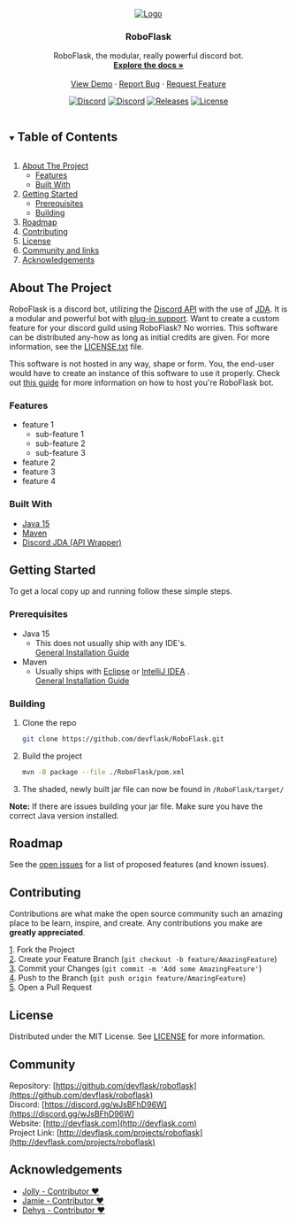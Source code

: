 <p align="center">
  <a href="https://github.com/devflask/roboflask">
    <img src="https://github.com/devflask/resources/blob/main/roboflask/banner-1.png?raw=true" alt="Logo">
  </a>

<h3 align="center">RoboFlask</h3>

  <p align="center">
    RoboFlask, the modular, really powerful discord bot.
    <br />
    <a href="https://github.com/devflask/roboflask"><strong>Explore the docs »</strong></a>
    <br />
    <br />
    <a href="https://discord.gg/wJsBFhD96W">View Demo</a>
    ·
    <a href="https://github.com/devflask/RoboFlask/issues/new">Report Bug</a>
    ·
    <a href="https://github.com/devflask/RoboFlask/issues/new">Request Feature</a>
  </p>
</p>


<p align="center">
  <a href="https://discord.gg/wJsBFhD96W"><img alt="Discord" src="https://img.shields.io/discord/298480981441118208?color=%237289DA&label=%20%E2%80%8E%20%E2%80%8E%20%E2%80%8EDiscord%20%E2%80%8E&logo=Discord&logoColor=%237289DA&style=flat-square"></a>
  <a href="https://github.com/devflask/roboflask/issues"><img alt="Discord" src="https://img.shields.io/github/issues/devflask/roboflask.svg?label=Issues&logo=GitHub&style=flat-square"></a>
  <a href="https://github.com/devflask/RoboFlask/releases"><img alt="Releases" src="https://img.shields.io/github/v/release/devflask/RoboFlask?color=%2354f95f&logoColor=%23fcfcfc&label=Latest%20Release&logo=GitHub&logoColor=%2354f95f&style=flat-square"></a>
  <a href="https://en.wikipedia.org/wiki/MIT_License"><img alt="License" src="https://img.shields.io/github/license/devflask/RoboFlask?color=%23f9a154&label=License&style=flat-square"></a>
</p>

<!-- TABLE OF CONTENTS -->
<details open="open">
  <summary><h2 style="display: inline-block">Table of Contents</h2></summary>
  <ol>
    <li>
      <a href="#about-the-project">About The Project</a>
      <ul>
        <li><a href="#features">Features</a></li>
        <li><a href="#built-with">Built With</a></li>
      </ul>
    </li>
    <li>
      <a href="#getting-started">Getting Started</a>
      <ul>
        <li><a href="#prerequisites">Prerequisites</a></li>
        <li><a href="#building">Building</a></li>
      </ul>
    </li>
    <li><a href="#roadmap">Roadmap</a></li>
    <li><a href="#contributing">Contributing</a></li>
    <li><a href="#license">License</a></li>
    <li><a href="#community">Community and links</a></li>
    <li><a href="#acknowledgements">Acknowledgements</a></li>
  </ol>
</details>



<!-- ABOUT THE PROJECT -->
## About The Project

RoboFlask is a discord bot, utilizing the [Discord API](https://discord.com/developers/docs/) with the use of [JDA](https://github.com/DV8FromTheWorld/JDA).
It is a modular and powerful bot with [plug-in support](). Want to create a custom feature for your discord guild using RoboFlask? No worries. 
This software can be distributed any-how as long as initial credits are given. For more information, see the [LICENSE.txt](https://github.com/devflask/RoboFlask/blob/main/LICENSE.txt) file.

This software is not hosted in any way, shape or form. You, the end-user would have to create an instance of this software to use it properly. Check out [this guide]() for more information on how to host you're RoboFlask bot.

### Features
* feature 1
  * sub-feature 1
  * sub-feature 2
  * sub-feature 3
* feature 2
* feature 3
* feature 4

### Built With

* [Java 15](https://openjdk.java.net/projects/jdk/15/)
* [Maven](https://maven.apache.org/)
* [Discord JDA (API Wrapper)](https://github.com/DV8FromTheWorld/JDA)


<!-- GETTING STARTED -->
## Getting Started

To get a local copy up and running follow these simple steps.

### Prerequisites

* Java 15
    + This does not usually ship with any IDE's.<br/>[General Installation Guide](https://docs.oracle.com/en/java/javase/15/install/overview-jdk-installation.html)
* Maven
    + Usually ships with [Eclipse](https://www.eclipse.org/) or [IntelliJ IDEA](https://www.jetbrains.com/idea/) .<br/>[General Installation Guide](https://maven.apache.org/install.html)

### Building

1. Clone the repo
   ```sh
   git clone https://github.com/devflask/RoboFlask.git
   ```
2. Build the project
   ```sh
   mvn -B package --file ./RoboFlask/pom.xml
   ```
3. The shaded, newly built jar file can now be found in `/RoboFlask/target/`

**Note:** If there are issues building your jar file. Make sure you have the correct Java version installed.

<!-- ROADMAP -->
## Roadmap

See the [open issues](https://github.com/devflask/roboflask/issues) for a list of proposed features (and known issues).



<!-- CONTRIBUTING -->
## Contributing

Contributions are what make the open source community such an amazing place to be learn, inspire, and create. Any contributions you make are **greatly appreciated**.

<u>1</u>. Fork the Project <br />
<u>2</u>. Create your Feature Branch (`git checkout -b feature/AmazingFeature`)<br />
<u>3</u>. Commit your Changes (`git commit -m 'Add some AmazingFeature'`)<br />
<u>4</u>. Push to the Branch (`git push origin feature/AmazingFeature`)<br />
<u>5</u>. Open a Pull Request <br />

<!-- LICENSE -->
## License

Distributed under the MIT License. See [LICENSE](https://github.com/devflask/RoboFlask/blob/main/LICENSE.txt) for more information.



<!-- Community -->
## Community

Repository: [https://github.com/devflask/roboflask](https://github.com/devflask/roboflask)
<br>
Discord: [https://discord.gg/wJsBFhD96W](https://discord.gg/wJsBFhD96W)
<br>
Website: [http://devflask.com](http://devflask.com)
<br>
Project Link: [http://devflask.com/projects/roboflask](http://devflask.com/projects/roboflask)



<!-- ACKNOWLEDGEMENTS -->
## Acknowledgements

* [Jolly - Contributor ❤️](https://github.com/JollyPerson)
* [Jamie - Contributor ❤️](https://github.com/JamieGrayer)
* [Dehys - Contributor ❤️](https://github.com/dehys)
